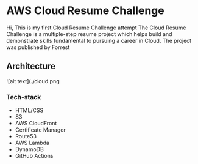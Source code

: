 # AWS Cloud Resume Challenge

Hi, This is my first Cloud Resume Challenge attempt
The Cloud Resume Challenge is a multiple-step resume project which helps build and demonstrate skills fundamental to pursuing a career in Cloud. The project was published by Forrest

## Architecture

![alt text](./cloud.png

### Tech-stack ###

+ HTML/CSS
+ S3
+ AWS CloudFront
+ Certificate Manager
+ Route53
+ AWS Lambda
+ DynamoDB
+ GitHub Actions
